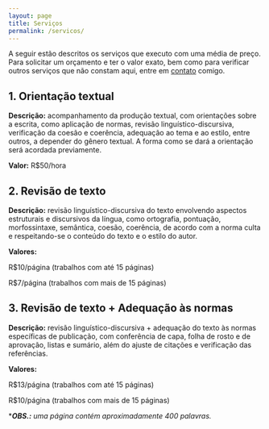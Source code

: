 ```yaml
---
layout: page
title: Serviços
permalink: /servicos/
---
```


A seguir estão descritos os serviços que executo com uma média de preço. Para solicitar um orçamento e ter o valor exato, bem como para verificar outros serviços que não constam aqui, entre em [contato](/contato/) comigo.

## 1. Orientação textual

**Descrição:** acompanhamento da produção textual, com orientações sobre a escrita, como aplicação de normas, revisão linguístico-discursiva, verificação da coesão e coerência, adequação ao tema e ao estilo, entre outros, a depender do gênero textual. A forma como se dará a orientação será acordada previamente.

**Valor:** R$50/hora

## 2. Revisão de texto

**Descrição:** revisão linguístico-discursiva do texto envolvendo aspectos estruturais e discursivos da língua, como ortografia, pontuação, morfossintaxe, semântica, coesão, coerência, de acordo com a norma culta e respeitando-se o conteúdo do texto e o estilo do autor.

**Valores:** 

R$10/página (trabalhos com até 15 páginas)

R$7/página (trabalhos com mais de 15 páginas)

## 3. Revisão de texto + Adequação às normas

**Descrição:** revisão linguístico-discursiva + adequação do texto às normas específicas de publicação, com conferência de capa, folha de rosto e de aprovação, listas e sumário, além do ajuste de citações e verificação das referências.

**Valores:** 

R$13/página (trabalhos com até 15 páginas)

R$10/página (trabalhos com mais de 15 páginas)

****OBS.:** uma página contém aproximadamente 400 palavras.*
